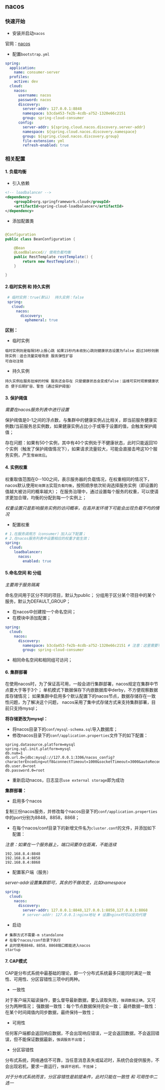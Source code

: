 ## nacos

### 快速开始

- 安装并启动`nacos`

官网：[nacos](https://nacos.io/zh-cn/index.html)

- 配置`bootstrap.yml`

```yaml
spring:
  application:
    name: consumer-server
  profiles:
    active: dev
  cloud:
    nacos:
      username: nacos
      password: nacos
      discovery:
        server-addr: 127.0.0.1:8848
        namespace: b3cda453-fe2b-4cdb-a752-1320e66c2151
        group: spring-cloud-consumer
      config:
        server-addr: ${spring.cloud.nacos.discovery.server-addr}
        namespace: ${spring.cloud.nacos.discovery.namespace}
        group: ${spring.cloud.nacos.discovery.group}
        file-extension: yml
        refresh-enabled: true
```

### 相关配置

#### 1. 负载均衡

- 引入依赖

```xml
<!-- loadbalancer -->
<dependency>
    <groupId>org.springframework.cloud</groupId>
    <artifactId>spring-cloud-loadbalancer</artifactId>
</dependency>
```

- 添加配置类

```java

@Configuration
public class BeanConfiguration {

    @Bean
    @LoadBalanced// 使用负载均衡
    public RestTemplate restTemplate() {
        return new RestTemplate();
    }

}
```

#### 2.临时实例 和 持久实例

```yaml
 # 临时实例：true(默认)  持久实例：false
 spring:
   cloud:
     nacos:
       discovery:
         ephemeral: true
```

**区别：**

- 临时实例

```text
临时实例则是每隔5秒上报心跳 如果15秒内未收到心跳则健康状态设置为false 超过30秒则删除实例：适合流量突增场景 服务弹性扩容
可自动注销
```

- 持久实例

```text
持久实例在服务挂掉的时候 服务还会存在 只是健康状态会变成false：运维可实时观察健康状态 便于后期扩容、警告（通过保护阈值）
```

#### 3. 保护阈值

*需要在nacos服务列表中进行设置*

保护阈值是0-1之间的浮点数，与集群中的健康实例占比相关，即当前服务健康实例数/当前服务总实例数，如果健康实例占比小于或等于设置的值，会触发保护阈值；

存在问题：如果有50个实例，其中有40个实例处于不健康状态，此时只能返回10个实例（触发了保护阈值情况下），如果请求流量较大，可能会直接击垮这10个服务实例，产生`雪崩效应`。

#### 4. 实例权重

权重取值范围在0--100之间，表示服务器的负载情况，在权重相同的情况下，
nacos默认使用`轮询算法`实现`负载均衡`，按照顺序依次轮询选择服务实例（即设置的值越大被访问的概率越大）；
在服务治理中，通过设置每个服务的权重，可以使请求更加合理，均衡的分配到每一个实例上；

*权重设置只是影响服务实例的访问概率，在高并发环境下可能会出现负载不均的情况*

- 配置权重

```yaml
# 1.在服务调用方（consumer）加入以下配置；
# 2.在nacos服务列表中设置相应的权重才能生效；
spring:
  cloud:
    loadbalancer:
      nacos:
        enabled: true
```

#### 5.命名空间 和 分组

*主要用于服务隔离*

命名空间用于区分不同的项目，默认为public；
分组用于区分某个项目中的某个服务，默认为DEFAULT_GROUP；

- 在nacos中创建按一个命名空间；
- 在模块中添加配置；

```yaml
spring:
  cloud:
    nacos:
      discovery:
        namespace: b3cda453-fe2b-4cdb-a752-1320e66c2151 # 注意：这里需要写ID
        group: spring-cloud-consumer
```

- 相同命名空间和相同组可访问；

#### 6. 集群部署

在使用nacos时，为了保证高可用，一般会进行集群部署，nacos规定在集群中节点要大于等于3个；
单机模式下数据保存下内嵌数据库中derby，不方便观察数据库存储情况；
如果集群中启用多个默认配置下的nacos节点，数据存储存在一致性问题，为了解决这个问题，
nacos采用了集中式存储方式来支持集群部署，目前只支持mysql；

**将存储更改为mysql：**

- 将nacos目录下的`conf/mysql-schema.sql`导入数据库；
- 修改nacos目录下的`conf/application.properties`文件下的如下配置：

```properties
spring.datasource.platform=mysql
spring.sql.init.platform=mysql
db.num=1
db.url.0=jdbc:mysql://127.0.0.1:3306/nacos_config?characterEncoding=utf8&connectTimeout=1000&socketTimeout=3000&autoReconnect=true&useUnicode=true&useSSL=false&serverTimezone=UTC
db.user.0=root
db.password.0=root
```

- 重新启动nacos，日志显示`use external storage`即为成功

**集群部署：**

- 启用多个nacos

复制三份nacos服务，并修改每个nacos目录下的`conf/application.properties`中的port分别为8848，8858，8868；

- 在每个nacos/conf目录下的新增文件名为`cluster.conf`的文件，并添加如下配置：

*注意：如果在一个服务器上，端口间要存在距离，不能连续*

```text
192.168.8.4:8848
192.168.8.4:8858
192.168.8.4:8868
```

- 配置客户端（服务）

*server-addr设置集群即可，其余的不做改变，比如namespace*

```yaml
spring:
  cloud:
    nacos:
      discovery:
        server-addr: 127.0.0.1:8848,127.0.0.1:8858,127.0.0.1:8868
        # server-addr: 127.0.0.1:nginx地址 # 设置nginx时可以反向代理
```

- 启动

```shell
# 集群方式不需要-m standalone
# 在每个nacos/conf目录下执行
# 此时使用8848，8858，8868端口都能进入nacos
startup
```

#### 7. CAP模式

CAP是分布式系统中最基础的理论，即一个分布式系统最多只能同时满足一致性、可用性、分区容错性三项中的两种。

- 一致性

对于客户端灭磁读操作，要么督导最新数据，要么读取失败，`强调数据正确`，又可分为两种情况；
强数据一致性：每个节点数据保持完全一致；
最终数据一致性：在某个时间阈值内同步数据，最终保持一致性；

- 可用性

任何客户端都会返回响应数据，不会出现响应错误，一定会返回数据，不会返回错误，但不能保证数据最新，`强调服务不出错`；

- 分区容错性

分布式系统，网络通信不可靠，当任意消息丢失或延迟时，系统仍会提供服务，不会出现宕机，要求一直运行，`强调不宕机，不挂掉`；

*对于分布式系统而言，分区容错性是前提条件，此时只能在一致性 和 可用性中二选一*